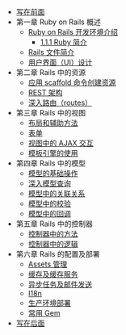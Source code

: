 - [写在前面](README.md)
- 第一章 Ruby on Rails 概述
   - [Ruby on Rails 开发环境介绍](Chapter_1/1.1.md)
	   - [1.1.1 Ruby 简介](Chapter_1/1.1.md#1.1.1) 
   - [Rails 文件简介](Chapter_1/1.2.md)
   - [用户界面（UI）设计](Chapter_1/1.3.md)
- 第二章 Rails 中的资源
   - [应用 scaffold 命令创建资源](Chapter_2/2.1.md)
   - [REST 架构](Chapter_2/2.2.md)
   - [深入路由（routes）](Chapter_2/2.3.md)
- 第三章 Rails 中的视图
   - [布局和辅助方法](Chapter_3/3.1.md)
   - [表单](Chapter_3/3.2.md)
   - [视图中的 AJAX 交互](Chapter_3/3.3.md)
   - [模板引擎的使用](Chapter_3/3.4.md)
- 第四章 Rails 中的模型
   - [模型的基础操作](Chapter_4/4.1.md)
   - [深入模型查询](Chapter_4/4.2.md)
   - [模型中的关联关系](Chapter_4/4.3.md)
   - [模型中的校验](Chapter_4/4.4.md)
   - [模型中的回调](Chapter_4/4.5.md)
- 第五章 Rails 中的控制器
   - [控制器中的方法](Chapter_5/5.1.md)
   - [控制器中的逻辑](Chapter_5/5.2.md)
- 第六章 Rails 的配置及部署
   - [Assets 管理](Chapter_6/6.1.md)
   - [缓存及缓存服务](Chapter_6/6.2.md)
   - [异步任务及邮件发送](Chapter_6/6.3.md)
   - [I18n](Chapter_6/6.4.md)
   - [生产环境部署](Chapter_6/6.5.md)
   - [常用 Gem](Chapter_6/6.6.md)
- [写在后面](NOTE.md)

